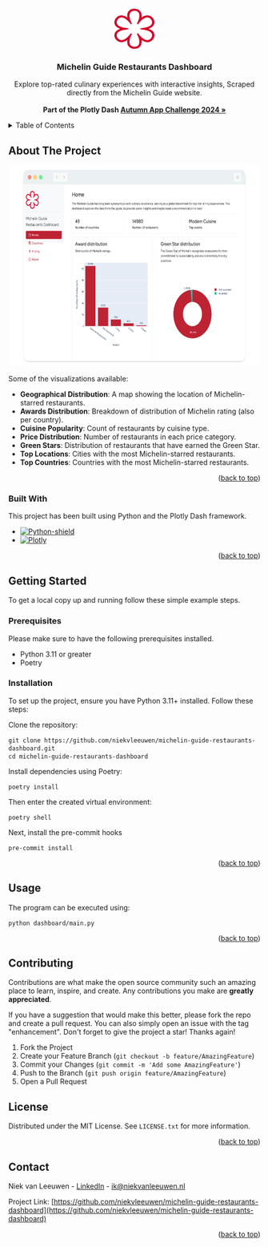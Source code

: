<!-- PROJECT LOGO -->
<br />
<div align="center">
  <a href="https://github.com/othneildrew/Best-README-Template">
    <img src="dashboard/assets/img/logos/MichelinStar.svg" alt="Logo" width="80" height="80">
  </a>

  <h3 align="center">Michelin Guide Restaurants Dashboard</h3>

  <p align="center">
    Explore top-rated culinary experiences with interactive insights, Scraped directly from the Michelin Guide website.
    <br />
    <br />
    <strong>Part of the Plotly Dash
    <a href="https://community.plotly.com/t/autumn-app-challenge/87373">Autumn App Challenge 2024 »</a>
    </strong>
  </p>
</div>

<!-- TABLE OF CONTENTS -->
<details>
  <summary>Table of Contents</summary>
  <ol>
    <li>
      <a href="#about-the-project">About The Project</a>
      <ul>
        <li><a href="#built-with">Built With</a></li>
      </ul>
    </li>
    <li>
      <a href="#getting-started">Getting Started</a>
      <ul>
        <li><a href="#prerequisites">Prerequisites</a></li>
        <li><a href="#installation">Installation</a></li>
      </ul>
    </li>
    <li><a href="#usage">Usage</a></li>
    <li><a href="#contributing">Contributing</a></li>
    <li><a href="#license">License</a></li>
    <li><a href="#contact">Contact</a></li>
  </ol>
</details>



<!-- ABOUT THE PROJECT -->
## About The Project
<div align="center">
    <img src="dashboard/assets/img/screenshot.png" alt="Screenshot" height="400">
</div>

Some of the visualizations available:

* **Geographical Distribution**: A map showing the location of Michelin-starred restaurants.
* **Awards Distribution**: Breakdown of distribution of Michelin rating (also per country).
* **Cuisine Popularity**: Count of restaurants by cuisine type.
* **Price Distribution**: Number of restaurants in each price category.
* **Green Stars**: Distribution of restaurants that have earned the Green Star.
* **Top Locations**: Cities with the most Michelin-starred restaurants.
* **Top Countries**: Countries with the most Michelin-starred restaurants.

<p align="right">(<a href="#readme-top">back to top</a>)</p>

### Built With

This project has been built using Python and the Plotly Dash framework.

* [![Python-shield][Python-shield]][Python-url]
* [![Plotly][Plotly-shield]][Plotly-url]

<p align="right">(<a href="#readme-top">back to top</a>)</p>


<!-- GETTING STARTED -->
## Getting Started

To get a local copy up and running follow these simple example steps.

### Prerequisites

Please make sure to have the following prerequisites installed.
* Python 3.11 or greater
* Poetry

### Installation
To set up the project, ensure you have Python 3.11+ installed. Follow these steps:

Clone the repository:

```shell
git clone https://github.com/niekvleeuwen/michelin-guide-restaurants-dashboard.git
cd michelin-guide-restaurants-dashboard
```

Install dependencies using Poetry:

```shell
poetry install
```

Then enter the created virtual environment:

```shell
poetry shell
```

Next, install the pre-commit hooks
```shell
pre-commit install
```

<p align="right">(<a href="#readme-top">back to top</a>)</p>

<!-- USAGE EXAMPLES -->
## Usage

The program can be executed using:

```shell
python dashboard/main.py
```

<p align="right">(<a href="#readme-top">back to top</a>)</p>

<!-- CONTRIBUTING -->
## Contributing

Contributions are what make the open source community such an amazing place to learn, inspire, and create. Any contributions you make are **greatly appreciated**.

If you have a suggestion that would make this better, please fork the repo and create a pull request. You can also simply open an issue with the tag "enhancement".
Don't forget to give the project a star! Thanks again!

1. Fork the Project
2. Create your Feature Branch (`git checkout -b feature/AmazingFeature`)
3. Commit your Changes (`git commit -m 'Add some AmazingFeature'`)
4. Push to the Branch (`git push origin feature/AmazingFeature`)
5. Open a Pull Request

<!-- LICENSE -->
## License

Distributed under the MIT License. See `LICENSE.txt` for more information.

<p align="right">(<a href="#readme-top">back to top</a>)</p>

<!-- CONTACT -->
## Contact

Niek van Leeuwen - [LinkedIn](https://www.linkedin.com/in/niek-van-leeuwen/) - ik@niekvanleeuwen.nl

Project Link: [https://github.com/niekvleeuwen/michelin-guide-restaurants-dashboard](https://github.com/niekvleeuwen/michelin-guide-restaurants-dashboard)

<p align="right">(<a href="#readme-top">back to top</a>)</p>

<!-- MARKDOWN LINKS & IMAGES -->
[Plotly-shield]: https://img.shields.io/badge/-Plotly-4E84C4?style=for-the-badge&logo=plotly&logoColor=white
[Plotly-url]: https://dash.plotly.com/
[Python-shield]: https://img.shields.io/badge/python-3670A0?style=for-the-badge&logo=python&logoColor=ffdd54
[Python-url]: https://www.python.org/